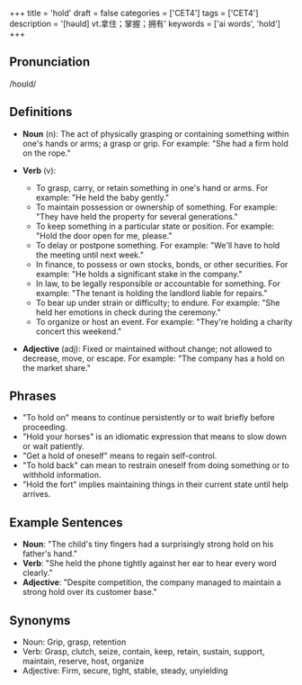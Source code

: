 +++
title = 'hold'
draft = false
categories = ['CET4']
tags = ['CET4']
description = '[həuld] vt.拿住；掌握；拥有'
keywords = ['ai words', 'hold']
+++

## Pronunciation
/hoʊld/

## Definitions
- **Noun** (n): The act of physically grasping or containing something within one's hands or arms; a grasp or grip. For example: "She had a firm hold on the rope."
- **Verb** (v):
  - To grasp, carry, or retain something in one's hand or arms. For example: "He held the baby gently."
  - To maintain possession or ownership of something. For example: "They have held the property for several generations."
  - To keep something in a particular state or position. For example: "Hold the door open for me, please."
  - To delay or postpone something. For example: "We'll have to hold the meeting until next week."
  - In finance, to possess or own stocks, bonds, or other securities. For example: "He holds a significant stake in the company."
  - In law, to be legally responsible or accountable for something. For example: "The tenant is holding the landlord liable for repairs."
  - To bear up under strain or difficulty; to endure. For example: "She held her emotions in check during the ceremony."
  - To organize or host an event. For example: "They're holding a charity concert this weekend."

- **Adjective** (adj): Fixed or maintained without change; not allowed to decrease, move, or escape. For example: "The company has a hold on the market share."
  
## Phrases
- "To hold on" means to continue persistently or to wait briefly before proceeding.
- "Hold your horses" is an idiomatic expression that means to slow down or wait patiently.
- "Get a hold of oneself" means to regain self-control.
- "To hold back" can mean to restrain oneself from doing something or to withhold information.
- "Hold the fort" implies maintaining things in their current state until help arrives.

## Example Sentences
- **Noun**: "The child's tiny fingers had a surprisingly strong hold on his father's hand."
- **Verb**: "She held the phone tightly against her ear to hear every word clearly."
- **Adjective**: "Despite competition, the company managed to maintain a strong hold over its customer base."

## Synonyms
- Noun: Grip, grasp, retention
- Verb: Grasp, clutch, seize, contain, keep, retain, sustain, support, maintain, reserve, host, organize
- Adjective: Firm, secure, tight, stable, steady, unyielding
